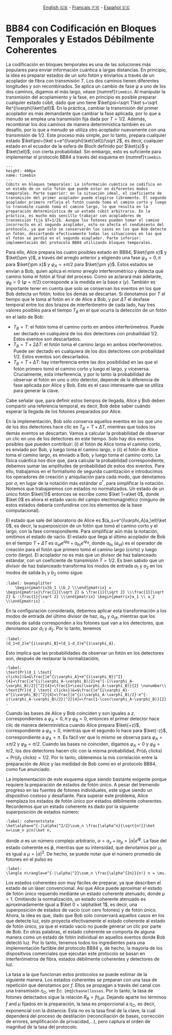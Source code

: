<p style="text-align: center;">
    <a id="linken" href="../../../../en/content/index.html">English &#x1F1EC;&#x1F1E7;</a> - 
    <a id="linkfr" href="../../../../fr/content/index.html">Français &#x1F1EB;&#x1F1F7;</a> - 
    <a id="linkes" href="../../../../es/content/index.html">Español &#x1F1EA;&#x1F1F8;</a>
</p>
<script>
    currentPage = window.location.href;
    beforeLang = currentPage.slice(0, currentPage.indexOf("content") - 3);
    afterLang = currentPage.slice(currentPage.indexOf("content"));
    document.getElementById("linken").href = beforeLang + "en/" + afterLang;
    document.getElementById("linkfr").href = beforeLang + "fr/" + afterLang;
    document.getElementById("linkes").href = beforeLang + "es/" + afterLang;
</script>


# BB84 con Codificación en Bloques Temporales y Estados Débilmente Coherentes

La codificación en bloques temporales es una de las soluciones más populares para enviar información cuántica a largas distancias. En principio, la idea es preparar estados de un solo fotón y enviarlos a través de un acoplador de fibra con transmisión $T$. Los dos caminos tienen diferentes longitudes y son recombinados. Se aplica un cambio de fase $\varphi$  a uno de los dos caminos, digamos el más largo, véase {numref}`timebin`. Al manipular la transmisión del acoplamiento y la fase, en principio es posible preparar cualquier estado cúbit, dado que uno tiene $\ket\psi=\sqrt T\ket s+\sqrt Re^{i\varphi}\ket{\ell}$. En la práctica, cambiar la transmisión del primer acoplador es más demandante que cambiar la fase aplicada, por lo que a menudo se emplea una transmisión fija dada por $T=1/2$. Además, recombinar los dos caminos de manera determinística también es un desafío, por lo que a menudo se utiliza otro acoplador nuevamente con una transmisión de $1/2$. Este proceso más simple, por lo tanto, prepara cualquier estado $\ket\psi=(\ket s+e^{i\varphi}\ket{\ell})/\sqrt 2$, es decir, cualquier estado en el ecuador de la esfera de Bloch definido por $\ket{s}$ y $\ket{\ell}$, con cierta probabilidad. Sin embargo, esto es suficiente para implementar el protocolo BB84 a través del esquema en {numref}`timebin`.

<!--Luke: Maybe we should mention that R is just the coefficient normalizing the state based on T?-->

```{figure} ./TimeBin.png
---
height: 400px
name: timebin
---
Cúbits en bloques temporales: La información cuántica se codifica en un estado de un solo fotón que puede estar en diferentes modos temporales. Parte superior: en la situación ideal, el coeficiente de transmisión del primer acoplador puede elegirse libremente. El segundo acoplador primero refleja el fotón cuando toma el camino corto y luego lo transmite cuando toma el camino largo, lo que resulta en la preparación determinística de un estado cúbit arbitrario. En la práctica, es mucho más sencillo trabajar con acopladores de transmisión fija $T=1/2$. Aunque los fotones pueden tomar el camino incorrecto en el segundo acoplador, esto no afecta el rendimiento del protocolo, ya que solo se conservarán los casos en los que Bob detecte un fotón, descartando efectivamente todas las situaciones en las que el fotón se perdió en el segundo acoplador. Parte inferior: implementación del protocolo BB84 utilizando bloques temporales.
```

Para ello, Alice prepara los cuatro posibles estado en BB84, $\ket{\pm x}$ y $\ket{\pm y}$, a través del arreglo anterior y eligiendo una fase $\varphi_A=0,\pi$ para $\ket{\pm x}$ y $\varphi_A=\pm\pi/2$ para $\ket{\pm y}$. Estos estados se envían a Bob, quien aplica el *mismo* arreglo interferométrico y detecta qué camino toma el fotón al final del proceso. Como se aclarará más adelante, $\varphi_B=0$ ($\varphi=\pi/2$) corresponde a la medida en la base $x$ ($y$). También es importante tener en cuenta que solo se conservan los eventos en los que Bob detecta un fotón; todos los demás se descartan. Si denotamos por $T$ el tiempo que le toma al fotón en ir de Alice a Bob, y por $\Delta T$ el desfase temporal entre los dos brazos de interferómetro de cada lado, hay tres valores posibles para el tiempo $T_B$ en el que ocurra la detección de un fotón en el lado de Bob:

- $T_B=T$: el fotón toma el camino corto en ambos interferómetros. Puede ser dectado en cualquiera de los dos detectores con probailidad $1/2$. Estos eventos son descartados.
- $T_B=T+2\Delta T$: el fotón toma el camino largo en ambos interferómetros. Puede ser dectado en cualquiera de los dos detectores con probailidad $1/2$. Estos eventos son descartados.
- $T_B=T+\Delta T$: hay interferencia entre las dos posibilidad en las que el fotón primero tomó el camino corto y luego el largo, y viceversa. Crucialmente, esta interferencia, y por lo tanto la probabilidad de observar el fotón en uno u otro detector, depende de la diferencia de fase aplicada por Alice y Bob. Este es el caso interesante que se utiliza para generar la clave.

Cabe señalar que, para definir estos tiempos de llegada, Alice y Bob deben compartir una referencia temporal, es decir, Bob debe saber cuándo esperar la llegada de los fotones preparados por Alice.

En la implementación, Bob sólo conserva aquellos eventos en los que uno de los dos detectores hace clic en $T_B=T+\Delta T$, mientras que todos los demás eventos se descartan. Vamos a calcular la probabilidad de observar un clic en uno de los detectores en este tiempo. Solo hay dos eventos posibles que pueden contribuir: (i) el fotón de Alice toma el camino corto, es enviado por Bob, y luego toma el camino largo, o (ii) el fotón de Alice toma el camino largo, es enviado a Bob, y luego toma el camino corto. La física cuántica nos dice que, para calcular la probabilidad correspondiente, debemos sumar las amplitudes de probabilidad de estos dos eventos. Para ello, trabajamos en el formalismo de segunda cuantización e introducimos los operadores de creación y aniquilación para cada modo, que denotamos por $a$, en lugar de la notación más estándar $a^\dagger$, para simplificar la notación. Notemos que trabajaremos con estados no normalizados. Un estado de un único fotón $\ket{1}$ entonces se escribe como $\ket 1=a\ket 0$, donde $\ket 0$ es ahora el estado vacío del campo electromagnético (ninguno de estos estados debería confundirse con los elementos de la base computacional).


El estado que sale del laboratorio de Alice es $(a_s+e^{i\varphi_A}a_\ell)\ket 0$, es decir, la superposición de un fotón que tomó el camino corto y el largo, con la fase correspondiente. Para simplificar aún más la notación, omitimos el estado de vacío. El estado que llega al último acoplador de Bob en el tiempo $T+\Delta T$ es $a_{s\ell}e^{i\varphi_B}+a_{\ell s}e^{i\varphi_A}$, donde $a_{\ell s}$ ($a_{s\ell}$) es el operador de creación para el fotón que primero tomó el camino largo (corto) y luego corto (largo). El acoplador no es más que un divisor de haz balanceado estándar, con un coeficiente de transmisión $T=1/2$. Es bien sabido que un divisor de haz balanceado transforma los modos de entrada $a_1$ y $a_2$ en los modos de salida $b_1$ y $b_2$ como sigue:

```{math}
:label: beamsplitter
    \begin{pmatrix}b_1 \\b_2 \\\end{pmatrix} =     \begin{pmatrix}\frac{1}{\sqrt 2} & \frac{1}{\sqrt 2} \\\frac{1}{\sqrt 2} & -\frac{1}{\sqrt 2} \\\end{pmatrix} \begin{pmatrix}a_1 \\ a_2 \\\end{pmatrix} .
```

En la configuración considerada, debemos aplicar esta transformación a los modos de entrada del último divisor de haz, $a_{\ell s}$ y $a_{s\ell}$, mientras que los modos de salida corresponden a los fotones que van a los detectores, que denotamos por $d_1$ y $d_2$. Por lo tanto, tenemos

```{math}
:label: 
(d_1+d_2)e^{i\varphi_B}+(d_1-d_2)e^{i\varphi_A}. 
```

Esto implica que las probabilidades de observar un fotón en los detectores son, después de restaurar la normalizacióm, 

```{math}
:label: 
\text{Pr}(d_1 \text{ clicks})&=&\frac{|e^{i\varphi_A}+e^{i\varphi_B}|^2}{4}=\frac{|e^{i(\varphi_A-\varphi_B)/2}+e^{-i(\varphi_A-\varphi_B)/2}|^2}{4}=\frac{1+\cos(\varphi_A-\varphi_B)}{2} \nonumber\\
\text{Pr}(d_2 \text{ clicks})&=&\frac{|e^{i\varphi_A}-e^{i\varphi_B}|^2}{4}=\frac{|e^{i(\varphi_A-\varphi_B)/2}-e^{-i(\varphi_A-\varphi_B)/2}|^2}{4}=\frac{1-\cos(\varphi_A-\varphi_B)}{2} .
```

Cuando las bases de Alice y Bob coinciden y son iguales a $z$, correspondientes a $\varphi_A=0,\pi$ y $\varphi_B=0$, entonces el primer detector hace clic de manera determinística cuando Alice prepara $\ket{+z}$, correspondiente a $\varphi_A=0$, mientras que el segundo lo hace para $\ket{-z}$, correspondiente a $\varphi_A=\pi$. Es fácil ver que lo mismo se observa para $\varphi_A=\pm\pi/2$ y $\varphi_B=\pi/2$. Cuando las bases no coinciden, digamos $\varphi_A=0$ y $\varphi_B=\pi/2$, los dos detectores hacen clic con la misma probabilidad, $\text{Pr}(d_1 \text{ clicks})=\text{Pr}(d_2 \text{ clicks})=1/2$. Por lo tanto, obtenemos la mis correlación entre la preparación de Alice y las medidad de Bob como en el protocolo BB84, como fue anunciado.

La implementación de este esquema sigue siendo bastante exigente porque requiere la preparación de estados de fotón único. A pesar del tremendo progreso en las fuentes de fotones individuales, este sigue siendo un dispositivo costoso y desafiante. Para superar este problema, Alice reemplaza los estados de fotón único por estados débilmente coherentes. Recordemos que un estado coherente es dado por la siguiente superposición de estados número:

```{math}
:label: coherentstate
\ket\alpha=e^{-|\alpha|^2/2}\sum_n \frac{\alpha^n}{\sqrt{n!}}\ket n=\sum_n p(n)\ket n,
```

donde $\alpha$ es un número complejo arbitrario, $\alpha=\alpha_x+i\alpha_p=|\alpha|e^{i\phi}$. La fase del estado coherente es $\phi$, mientras que su intensidad, que denotamos por $\mu$, es igual a $\mu=|\alpha|^2$. De hecho, se puede notar que el número promedio de fotones en el pulso es

```{math}
:label:
\langle n\rangle=e^{-|\alpha|^2}\sum_n \frac{\alpha^{2n}}{n!} n = \mu.
```

Los estados coherentes son muy fáciles de preparar, ya que describen el estado de un láser convencional. Así que Alice puede aproximar el estado de fotón único requerido mediante un estado coherente atenuado, donde $\mu<1$. Omitiendo la normalización, un estado coherente atenuado es aproximadamente igual a $\ket 0 + \alpha\ket 1$, es decir, una superposición de estados de vacío (con cero fotones) y de fotón único. Ahora, la idea es que, dado que Bob solo conservará aquellos casos en los que detecte luz, esto proyecta efectivamente el estado coherente al estado de fotón único, ya que el estado vacío no puede generar un clic por parte de Bob. En otras palabras, el estado coherente se comporta de alguna manera como un estado de fotón individual en aquellos eventos donde Bob detectó luz. Por lo tanto, tenemos todos los ingredientes para una implementación factible del protocolo BB84 y, de hecho, la mayoría de los dispositivos comerciales que ejecutan este protocolo se basan en interferómetros de fibra, estados débilmente coherentes y detectores de luz.

La tasa a la que funcionan estos protocolos se puede estimar de la siguiente manera. Los estados coherentes se preparan con una tasa de repetición que denotamos por $f$. Ellos se propagan a través del canal con una transmisión $\eta_C$, ver Ec. {eq}`channellosses`. Por lo tanto, la tasa de fotones detectados sigue la relación $R_B=f\eta_c\mu$. Dejando aparte los términos $f$ and $\mu$ fijados en la preparación, la tasa es proporcional a $\eta_C$, es decir, exponencial con la distancia. Esta no es la tasa final de la clave, la cual dependerá del proceso de destilación (reconciliación de bases, corrección de errores, amplificación de privacidad,...), pero captura el orden de magnitud de la tasa del protocolo.




